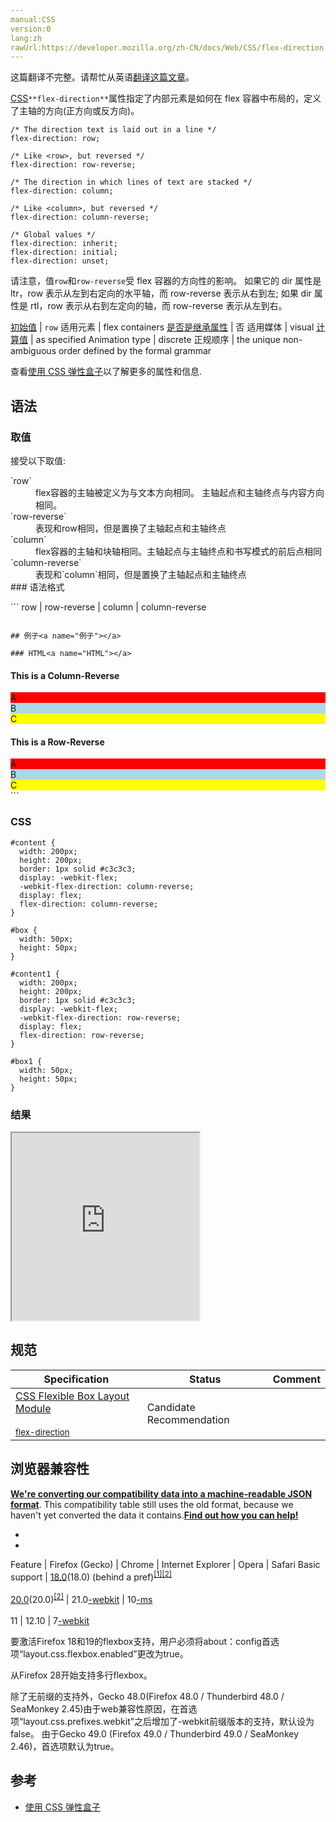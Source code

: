 ```yaml
---
manual:CSS
version:0
lang:zh
rawUrl:https://developer.mozilla.org/zh-CN/docs/Web/CSS/flex-direction
---
```




这篇翻译不完整。请帮忙从英语[翻译这篇文章](%29983 "")。






[CSS](%27783 "CSS")`**flex-direction**`属性指定了内部元素是如何在 flex 容器中布局的，定义了主轴的方向(正方向或反方向)。


```
/* The direction text is laid out in a line */
flex-direction: row;

/* Like <row>, but reversed */
flex-direction: row-reverse;

/* The direction in which lines of text are stacked */
flex-direction: column;

/* Like <column>, but reversed */
flex-direction: column-reverse;

/* Global values */
flex-direction: inherit;
flex-direction: initial;
flex-direction: unset;
```


请注意，值`row`和`row-reverse`受 flex 容器的方向性的影响。 如果它的 dir 属性是 ltr，row 表示从左到右定向的水平轴，而 row-reverse 表示从右到左; 如果 dir 属性是 rtl，row 表示从右到左定向的轴，而 row-reverse 表示从左到右。


[初始值](%28302 "") | `row` 
适用元素 | flex containers 
[是否是继承属性](%28299 "") | 否 
适用媒体 | visual 
[计算值](%28304 "") | as specified 
Animation type | discrete 
正规顺序 | the unique non-ambiguous order defined by the formal grammar 



查看[使用 CSS 弹性盒子](%29984 "使用 CSS 弹性盒子")以了解更多的属性和信息.


## 语法<a name="语法"></a>

### 取值<a name="取值"></a>


接受以下取值:

<dl><dt id=''>`row`</dt><dd>flex容器的主轴被定义为与文本方向相同。 主轴起点和主轴终点与内容方向相同。</dd><dt id=''>`row-reverse`</dt><dd>表现和row相同，但是置换了主轴起点和主轴终点</dd><dt id=''>`column`</dt><dd>flex容器的主轴和块轴相同。主轴起点与主轴终点和书写模式的前后点相同</dd><dt id=''>`column-reverse`</dt><dd>表现和`column`相同，但是置换了主轴起点和主轴终点</dd><dt id=''>
### 语法格式<a name="语法格式"></a>
</dt></dl>
```
row | row-reverse | column | column-reverse

```

## 例子<a name="例子"></a>

### HTML<a name="HTML"></a>

```
<h4>This is a Column-Reverse</h4>
<div id="content">
    <div id="box" style="background-color:red;">A</div>
    <div id="box" style="background-color:lightblue;">B</div>
    <div id="box" style="background-color:yellow;">C</div>
</div>
<h4>This is a Row-Reverse</h4>
<div id="content1">
    <div id="box1" style="background-color:red;">A</div>
    <div id="box1" style="background-color:lightblue;">B</div>
    <div id="box1" style="background-color:yellow;">C</div>
</div>
```

### CSS<a name="CSS"></a>

```
#content {
  width: 200px;
  height: 200px;
  border: 1px solid #c3c3c3;
  display: -webkit-flex;
  -webkit-flex-direction: column-reverse;
  display: flex;
  flex-direction: column-reverse;
}

#box {
  width: 50px;
  height: 50px;
}

#content1 {
  width: 200px;
  height: 200px;
  border: 1px solid #c3c3c3;
  display: -webkit-flex;
  -webkit-flex-direction: row-reverse;
  display: flex;
  flex-direction: row-reverse;
}

#box1 {
  width: 50px;
  height: 50px;
}
```

### 结果<a name="结果"></a>


<iframe src='https://mdn.mozillademos.org/zh-CN/docs/Web/CSS/flex-direction$samples/例子?revision=1366760' width='null' height='300'></iframe>



## 规范<a name="规范"></a>

Specification | Status | Comment 
 ---  |  ---  |  ---  | 
[CSS Flexible Box Layout Module<br></br><small>flex-direction</small>](%29985 "") | Candidate Recommendation |  


## 浏览器兼容性<a name="浏览器兼容性"></a>


**[We&#39;re converting our compatibility data into a machine-readable JSON format](%3344 "")**. This compatibility table still uses the old format, because we haven&#39;t yet converted the data it contains.**[Find out how you can help!](%3392 "")**


* 
* 

Feature | Firefox (Gecko) | Chrome | Internet Explorer | Opera | Safari 
Basic support | [18.0](%12622 "Released on 2013-01-08.")(18.0) (behind a pref)<sup>[[1]](%29986 "")[[2]](%29987 "")</sup><br></br>[20.0](%12722 "Released on 2013-04-02.")(20.0)<sup>[[2]](%29987 "")</sup> | 21.0[-webkit](%3568 "The name of this feature is prefixed with '-webkit' as this browser considers it experimental") | 10[-ms](%3568 "The name of this feature is prefixed with '-ms' as this browser considers it experimental")<br></br>11 | 12.10 | 7[-webkit](%3568 "The name of this feature is prefixed with '-webkit' as this browser considers it experimental") 





<sup></sup>要激活Firefox 18和19的flexbox支持，用户必须将about：config首选项“layout.css.flexbox.enabled”更改为true。



<sup></sup>从Firefox 28开始支持多行flexbox。



除了无前缀的支持外，Gecko 48.0(Firefox 48.0 / Thunderbird 48.0 / SeaMonkey 2.45)由于web兼容性原因，在首选项“layout.css.prefixes.webkit”之后增加了-webkit前缀版本的支持，默认设为false。 由于Gecko 49.0 (Firefox 49.0 / Thunderbird 49.0 / SeaMonkey 2.46)，首选项默认为true。


## 参考<a name="参考"></a>

* [使用 CSS 弹性盒子](%28434 "使用 CSS 弹性盒子")



